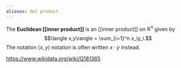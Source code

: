 ```yaml
---
aliases: dot product
---
```

The **Euclidean [[inner product]]** is an [[inner product]] on $\mathbb R^n$ given by $$\langle x,y\rangle = \sum_{i=1}^n x_iy_i.$$ The notation $\langle x,y\rangle$ notation is often written $x\cdot y$ instead.

https://www.wikidata.org/wiki/Q181365